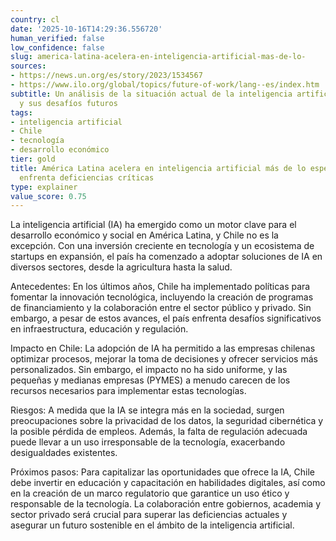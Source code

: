 ```yaml
---
country: cl
date: '2025-10-16T14:29:36.556720'
human_verified: false
low_confidence: false
slug: america-latina-acelera-en-inteligencia-artificial-mas-de-lo-
sources:
- https://news.un.org/es/story/2023/1534567
- https://www.ilo.org/global/topics/future-of-work/lang--es/index.htm
subtitle: Un análisis de la situación actual de la inteligencia artificial en Chile
  y sus desafíos futuros
tags:
- inteligencia artificial
- Chile
- tecnología
- desarrollo económico
tier: gold
title: América Latina acelera en inteligencia artificial más de lo esperado, pero
  enfrenta deficiencias críticas
type: explainer
value_score: 0.75
---
```


<p>La inteligencia artificial (IA) ha emergido como un motor clave para el desarrollo económico y social en América Latina, y Chile no es la excepción. Con una inversión creciente en tecnología y un ecosistema de startups en expansión, el país ha comenzado a adoptar soluciones de IA en diversos sectores, desde la agricultura hasta la salud.</p><p>Antecedentes: En los últimos años, Chile ha implementado políticas para fomentar la innovación tecnológica, incluyendo la creación de programas de financiamiento y la colaboración entre el sector público y privado. Sin embargo, a pesar de estos avances, el país enfrenta desafíos significativos en infraestructura, educación y regulación.</p><p>Impacto en Chile: La adopción de IA ha permitido a las empresas chilenas optimizar procesos, mejorar la toma de decisiones y ofrecer servicios más personalizados. Sin embargo, el impacto no ha sido uniforme, y las pequeñas y medianas empresas (PYMES) a menudo carecen de los recursos necesarios para implementar estas tecnologías.</p><p>Riesgos: A medida que la IA se integra más en la sociedad, surgen preocupaciones sobre la privacidad de los datos, la seguridad cibernética y la posible pérdida de empleos. Además, la falta de regulación adecuada puede llevar a un uso irresponsable de la tecnología, exacerbando desigualdades existentes.</p><p>Próximos pasos: Para capitalizar las oportunidades que ofrece la IA, Chile debe invertir en educación y capacitación en habilidades digitales, así como en la creación de un marco regulatorio que garantice un uso ético y responsable de la tecnología. La colaboración entre gobiernos, academia y sector privado será crucial para superar las deficiencias actuales y asegurar un futuro sostenible en el ámbito de la inteligencia artificial.</p>